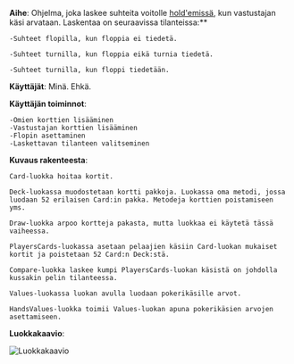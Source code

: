 **Aihe**: Ohjelma, joka laskee suhteita voitolle [hold'emissä](https://fi.wikipedia.org/wiki/Texas_hold_%E2%80%99em), kun vastustajan käsi arvataan. Laskentaa on seuraavissa tilanteissa:**
```
-Suhteet flopilla, kun floppia ei tiedetä.
```
```
-Suhteet turnilla, kun floppia eikä turnia tiedetä.
```
```
-Suhteet turnilla, kun floppi tiedetään.
```

**Käyttäjät**: Minä. Ehkä.

**Käyttäjän toiminnot**: 
```
-Omien korttien lisääminen
-Vastustajan korttien lisääminen
-Flopin asettaminen
-Laskettavan tilanteen valitseminen
```

**Kuvaus rakenteesta**:
```
Card-luokka hoitaa kortit.
```
```
Deck-luokassa muodostetaan kortti pakkoja. Luokassa oma metodi, jossa luodaan 52 erilaisen Card:in pakka. Metodeja korttien poistamiseen yms.
```
```
Draw-luokka arpoo kortteja pakasta, mutta luokkaa ei käytetä tässä vaiheessa.
```
```
PlayersCards-luokassa asetaan pelaajien käsiin Card-luokan mukaiset kortit ja poistetaan 52 Card:n Deck:stä.
```
```
Compare-luokka laskee kumpi PlayersCards-luokan käsistä on johdolla kussakin pelin tilanteessa.
```
```
Values-luokassa luokan avulla luodaan pokerikäsille arvot.
```
```
HandsValues-luokka toimii Values-luokan apuna pokerikäsien arvojen asettamiseen. 
```
 

**Luokkakaavio**: 

![Luokkakaavio](https://github.com/pidrmasiin/omahahelp/blob/master/dokumentaatio/Luokkakaavio.png)
